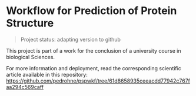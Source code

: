 <h1> Workflow for Prediction of Protein Structure </h1>

> Project status: adapting version to github

This project is part of a work for the conclusion of a university course in biological Sciences.

For more information and deployment, read the corresponding scientific article available in this repository:
https://github.com/pedrohne/pspwkf/tree/61d8658935ceeacdd77942c767faa294c569caff

